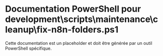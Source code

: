 # Documentation PowerShell pour development\scripts\maintenance\cleanup\fix-n8n-folders.ps1

Cette documentation est un placeholder et doit être générée par un outil PowerShell spécifique.
